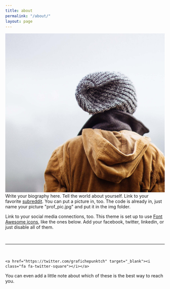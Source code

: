 ```yaml
---
title: about
permalink: "/about/"
layout: page
---
```


<img class="col one right" src="/img/prof_pic.jpg">

<br/>
Write your biography here. Tell the world about yourself. Link to your favorite <a href="http://reddit.com" target="blank">subreddit</a>. You can put a picture in, too. The code is already in, just name your picture "prof_pic.jpg" and put it in the img folder. 

Link to your social media connections, too. This theme is set up to use <a href="http://fortawesome.github.io/Font-Awesome/" target="blank">Font Awesome icons</a>, like the ones below. Add your facebook, twitter, linkedin, or just disable all of them. 


<br/>
<hr/>
<br/>
<span class="contacticon center">
	<a href="mailto:info@atelierscheidegger.ch"><i class="fa fa-envelope-square"></i></a>
	<a href="https://github.com/grafiche" target="_blank"><i class="fa fa-github-square"></i></a>
	<a href="https://www.linkedin.com/in/christof-scheidegger-5898b7bb/" target="_blank"><i class="fa fa-linkedin-square"></i></a>
	
	<a href="https://twitter.com/grafichepunktch" target="_blank"><i class="fa fa-twitter-square"></i></a>

<a href="https://www.facebook.com/atelierscheidegger/" target="_blank"><i class="fa fa-facebook-square"></i></a>
</span>
<div class="col three caption">
	You can even add a little note about which of these is the best way to reach you.
</div>


